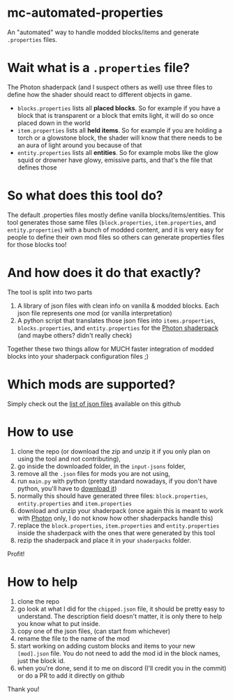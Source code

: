 # mc-automated-properties
An "automated" way to handle modded blocks/items and generate `.properties` files.

# Wait what is a `.properties` file?
The Photon shaderpack (and I suspect others as well) use three files to define how the shader should react to different objects in game.
- `blocks.properties` lists all **placed blocks**. So for example if you have a block that is transparent or a block that emits light, it will do so once placed down in the world
- `item.properties` lists all **held items**. So for example if you are holding a torch or a glowstone block, the shader will know that there needs to be an aura of light around you because of that
- `entity.properties` lists all **entities**. So for example mobs like the glow squid or drowner have glowy, emissive parts, and that's the file that defines those

# So what does this tool do?
The default .properties files mostly define vanilla blocks/items/entities.
This tool generates those same files (`block.properties`, `item.properties`, and `entity.properties`) with a bunch of modded content, and it is very easy for people to define their own mod files so others can generate properties files for those blocks too!

# And how does it do that exactly?
The tool is split into two parts
1. A library of json files with clean info on vanilla & modded blocks. Each json file represents one mod (or vanilla interpretation)
2. A python script that translates those json files into `items.properties`, `blocks.properties`, and `entity.properties` for the [Photon shaderpack](https://modrinth.com/shader/photon-shader) (and maybe others? didn't really check)

Together these two things allow for MUCH faster integration of modded blocks into your shaderpack configuration files ;)

# Which mods are supported?
Simply check out the [list of json files](https://github.com/Allexio/mc-automated-properties/tree/main/input-jsons) available on this github

# How to use
1. clone the repo (or download the zip and unzip it if you only plan on using the tool and not contributing),
2. go inside the downloaded folder, in the `input-jsons` folder,
3. remove all the `.json` files for mods you are not using,
4. run `main.py` with python (pretty standard nowadays, if you don't have python, you'll have to [download it](https://www.python.org/downloads/))
5. normally this should have generated three files: `block.properties`, `entity.properties` and `item.properties`
6. download and unzip your shaderpack (once again this is meant to work with [Photon](https://modrinth.com/shader/photon-shader) only, I do not know how other shaderpacks handle this)
7. replace the `block.properties`, `item.properties` and `entity.properties` inside the shaderpack with the ones that were generated by this tool
8. rezip the shaderpack and place it in your `shaderpacks` folder.

Profit!

# How to help
1. clone the repo
2. go look at what I did for the `chipped.json` file, it should be pretty easy to understand. The description field doesn't matter, it is only there to help you know what to put inside.
3. copy one of the json files, (can start from whichever)
4. rename the file to the name of the mod
5. start working on adding custom blocks and items to your new `[mod].json` file. You do not need to add the mod id in the block names, just the block id.
6. when you're done, send it to me on discord (I'll credit you in the commit) or do a PR to add it directly on github

Thank you!

